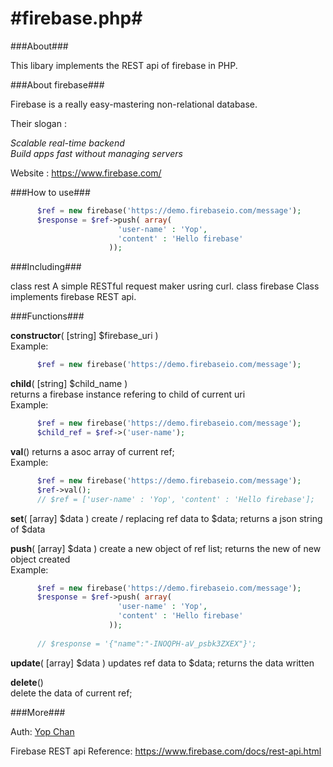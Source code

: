 #firebase.php#
======
###About###

  This libary implements the REST api of firebase in PHP.
  
###About firebase###

  Firebase is a really easy-mastering non-relational database.
  
  Their slogan :
  
  <em>Scalable real-time backend</em>  
  <em>Build apps fast without managing servers</em>
  
  Website : https://www.firebase.com/
  
###How to use###
  ```PHP
        $ref = new firebase('https://demo.firebaseio.com/message');
        $response = $ref->push( array(
                          'user-name' : 'Yop',
                          'content' : 'Hello firebase'
                        ));
  ```                      
###Including###

  class rest
    A simple RESTful request maker usring curl.
  class firebase
    Class implements firebase REST api.
    
###Functions###

<strong>constructor</strong>( [string] $firebase_uri )  
Example: 
  ```PHP
        $ref = new firebase('https://demo.firebaseio.com/message');
  ```

<strong>child</strong>( [string] $child_name )  
returns a firebase instance refering to child of current uri      
Example: 
  ```PHP
        $ref = new firebase('https://demo.firebaseio.com/message');
        $child_ref = $ref->('user-name');
  ```        
<strong>val</strong>()
returns a asoc array of current ref;      
Example:
  ```PHP
        $ref = new firebase('https://demo.firebaseio.com/message');
        $ref->val();
        // $ref = ['user-name' : 'Yop', 'content' : 'Hello firebase'];
  ```
<strong>set</strong>( [array] $data )
create / replacing ref data to $data;
returns a json string of $data
      
<strong>push</strong>( [array] $data ) 
create a new object of ref list;
returns the new of new object created      
Example:
  ```PHP
        $ref = new firebase('https://demo.firebaseio.com/message');
        $response = $ref->push( array(
                          'user-name' : 'Yop',
                          'content' : 'Hello firebase'
                        ));
        
        // $response = '{"name":"-INOQPH-aV_psbk3ZXEX"}';
  ```
<strong>update</strong>( [array] $data )
updates ref data to $data;
returns the data written
      
<strong>delete</strong>()  
delete the data of current ref;
    
###More###

  Auth: 
    [Yop Chan](http://www.yop.hk/ "Yop.hk")
    
  Firebase REST api Reference:
    https://www.firebase.com/docs/rest-api.html
    
      
  
  
  

